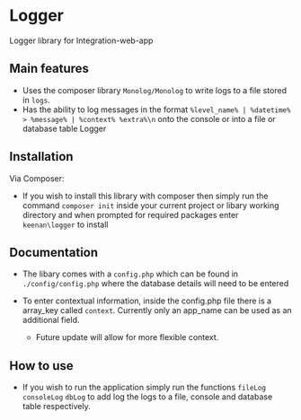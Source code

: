 # Logger
Logger library for Integration-web-app

Main features
--

* Uses the composer library `Monolog/Monolog` to write logs to a file stored in `logs`.
* Has the ability to log messages in the format ```%level_name% | %datetime% > %message% | %context% %extra%\n``` onto the console or into a file or database table Logger

Installation
--
Via Composer:
* If you wish to install this library with composer then simply run the command `composer init` inside your current project or libary working directory and when prompted for required packages enter `keenan\logger` to install

Documentation
--

* The libary comes with a `config.php` which can be found in ```./config/config.php``` where the database details will need to be entered

* To enter contextual information, inside the config.php file there is a array_key called `context`. Currently only an app_name can be used as an additional field.
    - Future update will allow for more flexible context.

How to use
--

* If you wish to run the application simply run the functions `fileLog` `consoleLog` `dbLog` to add log the logs to a file, console and database table respectively.



